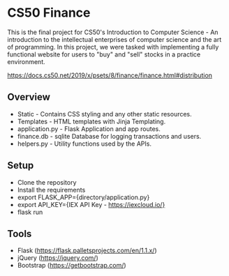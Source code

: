 # CS50 Finance
This is the final project for CS50's Introduction to Computer Science - An introduction to the intellectual enterprises of computer science and the art of programming.  In this project, we were tasked with implementing a fully functional website for users to "buy" and "sell" stocks in a practice environment.

https://docs.cs50.net/2019/x/psets/8/finance/finance.html#distribution

## Overview
- Static - Contains CSS styling and any other static resources.
- Templates - HTML templates with Jinja Templating.
- application.py - Flask Application and app routes.
- finance.db - sqlite Database for logging transactions and users.
- helpers.py - Utility functions used by the APIs.

## Setup
- Clone the repository
- Install the requirements
- export FLASK_APP={directory/application.py}
- export API_KEY={IEX API Key - https://iexcloud.io/}
- flask run

## Tools
- Flask (https://flask.palletsprojects.com/en/1.1.x/)
- jQuery (https://jquery.com/)
- Bootstrap (https://getbootstrap.com/)
